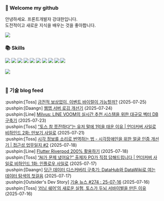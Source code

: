 ### 👋 Welcome my github

안녕하세요. 프론트개발자 강대한입니다.
<br>
도전적이고 새로운 지식을 배우는 것을 좋아합니다.

<!--
![header](https://capsule-render.vercel.app/api?type=Waving&color=auto&height=300&section=header&text=Welcome&fontAlignY=40&desc=KangDaeHan%20github%20&descSize=20&descAlignY=55&animation=fadeIn&fontSize=90)

**KangDaeHan/KangDaeHan** is a ✨ _special_ ✨ repository because its `README.md` (this file) appears on your GitHub profile.

Here are some ideas to get you started:

- 🔭 I’m currently working on ...
- 🌱 I’m currently learning ...
- 👯 I’m looking to collaborate on ...
- 🤔 I’m looking for help with ...
- 💬 Ask me about ...
- 📫 How to reach me: ...
- 😄 Pronouns: ...
- ⚡ Fun fact: ...
-->

<a href="https://twinfamily.github.io" target="_blank"><img src="https://img.shields.io/badge/Blog-121D33?style=flat-square&logo=blogger&logoColor=ffffff"/></a>

### :books: Skills
<a href="#" target="_blank"><img src="https://img.shields.io/badge/React-61DAFB?style=flat-square&logo=react&logoColor=ffffff"/></a>
<a href="#" target="_blank"><img src="https://img.shields.io/badge/Html5-E34F26?style=flat-square&logo=html5&logoColor=ffffff"/></a>
<a href="#" target="_blank"><img src="https://img.shields.io/badge/Javascript-F7DF1E?style=flat-square&logo=javascript&logoColor=ffffff"/></a>
<a href="#" target="_blank"><img src="https://img.shields.io/badge/Cssmodules-000000?style=flat-square&logo=cssmodules&logoColor=ffffff"/></a>
<a href="#" target="_blank"><img src="https://img.shields.io/badge/Node.js-339933?style=flat-square&logo=nodedotjs&logoColor=ffffff"/></a>
<a href="#" target="_blank"><img src="https://img.shields.io/badge/Typescript-3178C6?style=flat-square&logo=typescript&logoColor=ffffff"/></a>
<a href="#" target="_blank"><img src="https://img.shields.io/badge/Git-F05032?style=flat-square&logo=git&logoColor=ffffff"/></a>
<a href="#" target="_blank"><img src="https://img.shields.io/badge/Gitlab-FC6D26?style=flat-square&logo=gitlab&logoColor=ffffff"/></a>
<a href="#" target="_blank"><img src="https://img.shields.io/badge/Webpack-8DD6F9?style=flat-square&logo=webpack&logoColor=ffffff"/></a>
<a href="#" target="_blank"><img src="https://img.shields.io/badge/Vite-646CFF?style=flat-square&logo=vite&logoColor=ffffff"/></a>
<br><br>
<img src="https://github-readme-stats.vercel.app/api/top-langs/?username=KangDaeHan&layout=compact">
<br><br>
### :round_pushpin: 기술 blog feed
<!-- BLOG-POST-LIST:START --><div>:pushpin:[Toss] <a target="_blank" href="https://toss.tech/article/32823">금전적 보상없이, 이벤트 바이럴이 가능할까?</a> (2025-07-25)</div><div>:pushpin:[Daangn] <a target="_blank" href="https://medium.com/daangn/%EC%9B%B9%EC%95%B1-%EC%84%9C%EB%B2%84-%EB%A1%9C%EA%B9%85-%EA%B0%9C%EC%84%A0%EA%B8%B0-10e819a39a1d?source=rss----4505f82a2dbd---4">웹앱 서버 로깅 개선기</a> (2025-07-24)</div><div>:pushpin:[Line] <a target="_blank" href="https://techblog.lycorp.co.jp/ko/large-scale-vector-db-for-real-time-recommendation-in-line-voom">Milvus: LINE VOOM의 실시간 추천 시스템을 위한 대규모 벡터 DB 구축기</a> (2025-07-23)</div><div>:pushpin:[Toss] <a target="_blank" href="https://toss.tech/article/undercover-silo-3">“토스 참 쪼잔하다”는 유저 말에 1억을 태운 이유 | 언더커버 사일로 비하인드 2화: 만보기 사일로</a> (2025-07-21)</div><div>:pushpin:[Toss] <a target="_blank" href="https://toss.tech/article/accessibility_face">시각 정보를 소리로 번역하는 법 - 시각장애인을 위한 얼굴 인증 개선기 | 접근성 업무일지 #2</a> (2025-07-18)</div><div>:pushpin:[Line] <a target="_blank" href="https://techblog.lycorp.co.jp/ko/how-to-make-the-most-of-flutter-riverpod">Flutter Riverpod 200% 활용하기</a> (2025-07-18)</div><div>:pushpin:[Toss] <a target="_blank" href="https://toss.tech/article/undercover-silo-2">“AI가 문제 냈어요?” 출제자 PO가 직접 답해드립니다 | 언더커버 사일로 비하인드 1화: 인플로우 사일로</a> (2025-07-17)</div><div>:pushpin:[Daangn] <a target="_blank" href="https://medium.com/daangn/%EB%8B%B9%EA%B7%BC-%EB%8D%B0%EC%9D%B4%ED%84%B0-%EB%94%94%EC%8A%A4%EC%BB%A4%EB%B2%84%EB%A6%AC-%EA%B5%AC%EC%B6%95%EA%B8%B0-datahub%EC%99%80-datawiki%EB%A1%9C-%EC%97%AC%EB%8A%94-%EB%8D%B0%EC%9D%B4%ED%84%B0-%ED%83%90%EC%83%89%EC%9D%98-%EC%B2%AB%EA%B1%B8%EC%9D%8C-27ac267ef945?source=rss----4505f82a2dbd---4">당근 데이터 디스커버리 구축기: DataHub와 DataWiki로 여는 데이터 탐색의 첫걸음</a> (2025-07-17)</div><div>:pushpin:[Outsider's Dev Story] <a target="_blank" href="https://blog.outsider.ne.kr/1767">기술 뉴스 #274 : 25-07-16</a> (2025-07-16)</div><div>:pushpin:[Toss] <a target="_blank" href="https://toss.tech/article/undercover-silo-1">‘러닝 쉐어’의 새로운 실험, 토스가 두뇌 서바이벌을 만든 이유</a> (2025-07-16)</div><!-- BLOG-POST-LIST:END -->

<!-- ![Anurag's GitHub stats](https://github-readme-stats.vercel.app/api?username=KangDaeHan&show_icons=true&theme=radical) -->
